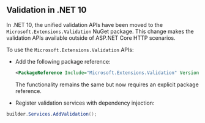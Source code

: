 <!-- USED in validation docs for .NET 10 -->

## Validation in .NET 10

In .NET 10, the unified validation APIs have been moved to the `Microsoft.Extensions.Validation` NuGet package. This change makes the validation APIs available outside of ASP.NET Core HTTP scenarios.

To use the `Microsoft.Extensions.Validation` APIs:

* Add the following package reference:

  ```xml
  <PackageReference Include="Microsoft.Extensions.Validation" Version="10.0.0" />
  ```

  The functionality remains the same but now requires an explicit package reference.

* Register validation services with dependency injection:

```csharp
builder.Services.AddValidation();
```